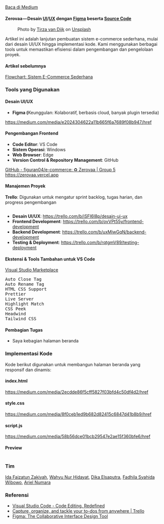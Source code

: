 <!--START_SECTION:medium-->
[Baca di Medium](https://medium.com/@dikaelsaputra/ui-ux-sistem-e-commerce-sederhana-676d5b3c8e71?source=rss-272e0aace4a6------2)

<h4>Zerovaa — Desain <a href="https://medium.com/u/1d19338ce6ea">UI</a>/<a href="https://medium.com/u/b005bf079653">UX</a> dengan <a href="https://medium.com/u/bf1152b11387">Figma</a> beserta <a href="https://medium.com/u/f1e9ee80980c">Source Code</a></h4><figure><img alt="" src="https://cdn-images-1.medium.com/max/768/1*paSTL6fh33tQR5xnvylq9A.png" /><figcaption>Photo by <a href="https://unsplash.com/@tirzavandijk?utm_source=medium&utm_medium=referral">Tirza van Dijk</a> on <a href="https://unsplash.com?utm_source=medium&utm_medium=referral">Unsplash</a></figcaption></figure><p>Artikel ini adalah lanjutan pembuatan sistem e-commerce sederhana, mulai dari desain UI/UX hingga implementasi kode. Kami menggunakan berbagai tools untuk memastikan efisiensi dalam pengembangan dan pengelolaan proyek.</p><h4>Artikel sebelumnya</h4><p><a href="https://medium.com/@dikaelsaputra/flowchart-sistem-e-commerce-sederhana-b26ceae5117f">Flowchart: Sistem E-Commerce Sederhana</a></p><h3>Tools yang Digunakan</h3><h4>Desain UI/UX</h4><ul><li><strong>Figma (</strong>Keunggulan: Kolaboratif, berbasis cloud, banyak plugin tersedia)</li></ul><a href="https://medium.com/media/e2024304622a11b665f6a7689f08b947/href">https://medium.com/media/e2024304622a11b665f6a7689f08b947/href</a><h4>Pengembangan Frontend</h4><ul><li><strong>Code Editor</strong>: VS Code</li><li><strong>Sistem Operasi</strong>: Windows</li><li><strong>Web Browser</strong>: Edge</li><li><strong>Version Control & Repository Management</strong>: GitHub</li></ul><p><a href="https://github.com/figuran04/e-commerce">GitHub - figuran04/e-commerce: ♻️ Zerovaa | Group 5 https://zerovaa.vercel.app</a></p><h4>Manajemen Proyek</h4><p><strong>Trello</strong>: Digunakan untuk mengatur sprint backlog, tugas harian, dan progress pengembangan</p><figure><img alt="" src="https://cdn-images-1.medium.com/max/768/1*ICbzMyIhd7UtqpAK8iJCvQ.png" /></figure><ul><li><strong>Desain UI/UX</strong>: <a href="https://trello.com/b/iSFI6I8p/desain-ui-ux">https://trello.com/b/iSFI6I8p/desain-ui-ux</a></li><li><strong>Frontend Development</strong>: <a href="https://trello.com/b/ovVPt55y/frontend-development">https://trello.com/b/ovVPt55y/frontend-development</a></li><li><strong>Backend Development</strong>: <a href="https://trello.com/b/uxMiwGqN/backend-development">https://trello.com/b/uxMiwGqN/backend-development</a></li><li><strong>Testing & Deployment</strong>: <a href="https://trello.com/b/rqtgmV89/testing-deployment">https://trello.com/b/rqtgmV89/testing-deployment</a></li></ul><h4>Ekstensi & Tools Tambahan untuk VS Code</h4><p><a href="https://marketplace.visualstudio.com/vscode">Visual Studio Marketplace</a></p><pre>Auto Close Tag<br />Auto Rename Tag<br />HTML CSS Support<br />Prettier<br />Live Server<br />Highlight Match<br />CSS Peek<br />Headwind<br />Tailwind CSS</pre><h4>Pembagian Tugas</h4><ul><li>Saya kebagian halaman beranda</li></ul><h3>Implementasi Kode</h3><p>Kode berikut digunakan untuk membangun halaman beranda yang responsif dan dinamis:</p><h4>index.html</h4><a href="https://medium.com/media/2ecdde86f5cff5827f03bfd4c50df4d2/href">https://medium.com/media/2ecdde86f5cff5827f03bfd4c50df4d2/href</a><h4>style.css</h4><a href="https://medium.com/media/8f0ceb1ed9b682d82415c6847d41b8b9/href">https://medium.com/media/8f0ceb1ed9b682d82415c6847d41b8b9/href</a><h4>script.js</h4><a href="https://medium.com/media/58b56dce01bcb29547e2ae15f360bfe6/href">https://medium.com/media/58b56dce01bcb29547e2ae15f360bfe6/href</a><h4>Preview</h4><figure><img alt="" src="https://cdn-images-1.medium.com/max/768/1*TU1KRw3DnMvZMzugyjNfaA.png" /></figure><h3>Tim</h3><p><a href="https://medium.com/u/01a9b2859393">Ida Faizatun Zakiyah</a>, <a href="https://medium.com/u/e2ecd0e40bb8">Wahyu Nur Hidayat</a>, <a href="https://medium.com/u/272e0aace4a6">Dika Elsaputra</a>, <a href="https://medium.com/u/f624bb307be5">Fadhila Syahida Wibowo</a>, <a href="https://medium.com/u/f01205aa6f43">Ariel Numara</a></p><h3>Referensi</h3><ul><li><a href="https://code.visualstudio.com/">Visual Studio Code - Code Editing. Redefined</a></li><li><a href="https://trello.com/">Capture, organize, and tackle your to-dos from anywhere | Trello</a></li><li><a href="https://www.figma.com">Figma: The Collaborative Interface Design Tool</a></li></ul><img alt="" height="1" src="https://medium.com/_/stat?event=post.clientViewed&referrerSource=full_rss&postId=676d5b3c8e71" width="1" />
<!--END_SECTION:medium-->
